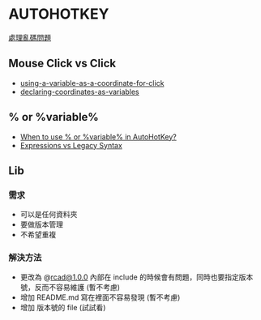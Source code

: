 # AUTOHOTKEY

[處理亂碼問題](https://www.autohotkey.com/docs/FAQ.htm#nonascii)

## Mouse Click vs Click

- [using-a-variable-as-a-coordinate-for-click](https://autohotkey.com/board/topic/39592-using-a-variable-as-a-coordinate-for-click/)
- [declaring-coordinates-as-variables](https://autohotkey.com/board/topic/78879-help-with-declaring-coordinates-as-variables/)

## % or %variable%

- [When to use % or %variable% in AutoHotKey?](https://stackoverflow.com/questions/61998672/when-to-use-or-variable-in-autohotkey)
- [Expressions vs Legacy Syntax](https://www.autohotkey.com/docs/Language.htm#expressions-vs-legacy-syntax)

## Lib

### 需求

- 可以是任何資料夾
- 要做版本管理
- 不希望重複

### 解決方法

- 更改為 @rcad@1.0.0 內部在 include 的時候會有問題，同時也要指定版本號，反而不容易維護 (暫不考慮)
- 增加 README.md 寫在裡面不容易發現 (暫不考慮)
- 增加 版本號的 file (試試看)
